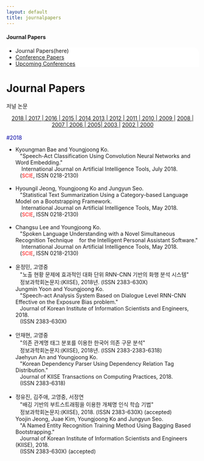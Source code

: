 ```yaml
---
layout: default
title: journalpapers
---
```

 <h4>Journal Papers</h4>
 <div class="linklink" style = "background-color:#ffffff;border-radius:0 15px">
          <ul class="posts-list">
            <li>Journal Papers(here)
            </li>
            <li class="post-link">
                <a class="post-title" href="https://youngjoongko.github.io/Publications/conferencepapers/">Conference Papers</a>
            </li>
            <li class="post-link">
                <a class="post-title" href="https://youngjoongko.github.io/Publications/upcomingconferences/">Upcoming Conferences</a>
            </li>
          </ul>
  </div>



<div class="post">
	<h1 class="pageTitle">Journal Papers</h1>	
	<p class="meta">저널 논문</p>
	<div class="linklink" style = "text-align:center;">
		<a href="#1"> 2018 </a>|<a href="#2"> 2017 </a>|<a href="#3"> 2016 </a>|<a href="#4"> 2015 </a>|<a href="#5"> 2014 </a>
		<a href="#6"> 2013 </a>|<a href="#7"> 2012 </a>|<a href="#8"> 2011 </a>|<a href="#9"> 2010 </a>|<a href="#10"> 2009 </a>|
		<a href="#11"> 2008 </a>|<a href="#12"> 2007 </a>|<a href="#13"> 2006 </a>|<a href="#14"> 2005</a>|<a href="#15"> 2003 </a>|
		<a href="#16"> 2002 </a>|<a href="#17"> 2000 </a></div>
	
</div>
<br>
<a name="1"><font style = "color:#0000A5;">#2018</font></a>
<ul>
		                <li>Kyoungman Bae and Youngjoong Ko. 
					<br>&nbsp;&nbsp;&nbsp;&quot;Speech-Act Classification Using Convolution Neural Networks and Word Embedding.&quot;
					<br>&nbsp;&nbsp;&nbsp; International Journal on Artificial Intelligence Tools, July 2018.
					<br>&nbsp;&nbsp;&nbsp;(<font size="2" color="red">SCIE</font>, ISSN 0218-2130)
				</li><br>
				<li>Hyoungil Jeong, Youngjoong Ko and Jungyun Seo. 
					<br>&nbsp;&nbsp;&nbsp;&quot;Statistical Text Summarization Using a Category-based Language Model on a Bootstrapping Framework.
					<br>&nbsp;&nbsp;&nbsp; International Journal on Artificial Intelligence Tools, May 2018.
					<br>&nbsp;&nbsp;&nbsp;(<font size="2" color="red">SCIE</font>, ISSN 0218-2130)
				</li><br>
				<li>Changsu Lee and Youngjoong Ko.
					<br>&nbsp;&nbsp;&nbsp;&quot;Spoken Language Understanding with a Novel Simultaneous Recognition Technique  &nbsp;&nbsp;&nbsp;for the Intelligent Personal Assistant Software.&quot;
					<br>&nbsp;&nbsp;&nbsp; International Journal on Artificial Intelligence Tools, May 2018.
					<br>&nbsp;&nbsp;&nbsp;(<font size="2" color="red">SCIE</font>, ISSN 0218-2130)
				</li><br>
				<li>  윤정민, 고영중
					<br>&nbsp;&nbsp;&nbsp;&quot;노출 현황 문제에 효과적인 대화 단위 RNN-CNN 기반의 화행 분석 시스템"
					<br>&nbsp;&nbsp;&nbsp;정보과학회논문지:(KIISE),  2018년. (ISSN 2383-630X)
					<br>Jungmin Yoon and Youngjoong Ko.
					<br>&nbsp;&nbsp;&nbsp;&quot;Speech-act Analysis System Based on Dialogue Level RNN-CNN Effective on the Exposure Bias problem.&quot;
					<br>&nbsp;&nbsp;&nbsp;Journal of Korean Institute of Information Scientists and Engineers, 2018. 
					<br>&nbsp;&nbsp;&nbsp;(ISSN 2383-630X)
				</li><br>
				<li>안재현, 고영중
					<br>&nbsp;&nbsp;&nbsp;&quot;의존 관계명 태그 분포를 이용한 한국어 의존 구문 분석"
					<br>&nbsp;&nbsp;&nbsp;정보과학회논문지:(KIISE),  2018년. (ISSN 2383-2383-6318) 							<br>Jaehyun An and Youngjoong Ko.
					<br>&nbsp;&nbsp;&nbsp;&quot;Korean Dependency Parser Using Dependency Relation Tag Distribution.&quot;
					<br>&nbsp;&nbsp;&nbsp;Journal of KIISE Transactions on Computing Practices,  2018.
					<br>&nbsp;&nbsp;&nbsp;(ISSN 2383-6318)
				</li><br>
				<li> 정유진, 김주애, 고영중, 서정연
					<br>&nbsp;&nbsp;&nbsp;&quot;배깅 기반의 부트스트래핑을 이용한 개체명 인식 학습 기법"
					<br>&nbsp;&nbsp;&nbsp;정보과학회논문지:(KIISE), 2018.  (ISSN 2383-630X) (accepted)  		
		               		<br>Yoojin Jeong, Juae Kim, Youngjoong Ko and Jungyun Seo. 
					<br>&nbsp;&nbsp;&nbsp;&quot;A Named Entity Recognition Training Method Using Bagging Based Bootstrapping.&quot;
					<br>&nbsp;&nbsp;&nbsp;Journal of Korean Institute of Information Scientists and Engineers (KIISE), 2018. 
					<br>&nbsp;&nbsp;&nbsp;(ISSN 2383-630X) (accepted)
				</li><br>           
</ul>

